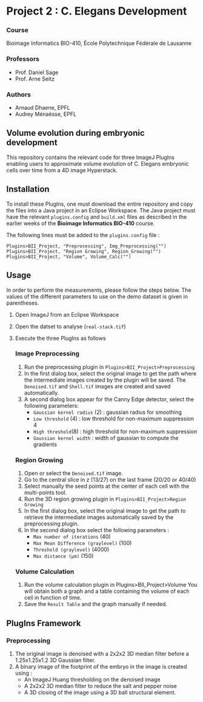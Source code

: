 # Project 2 : C. Elegans Development

### Course
Bioimage Informatics BIO-410, École Polytechnique Fédérale de Lausanne

### Professors
- Prof. Daniel Sage
- Prof. Arne Seitz

### Authors
- Arnaud Dhaene, EPFL
- Audrey Ménaësse, EPFL

## Volume evolution during embryonic development
This repository contains the relevant code for three ImageJ PlugIns 
enabling users to approximate volume evolution of C. Elegans embryonic
cells over time from a 4D image Hyperstack.


## Installation
To install these PlugIns, one must download the entire repository and copy the files 
into a Java project in an Eclipse Workspace. The Java project must have the relevant 
`plugins.config` and `build.xml` files as described in the earlier weeks of the 
**Bioimage Informatics BIO-410** course.

The following lines must be added to the `plugins.config` file :
```
Plugins>BII_Project, "Preprocessing", Img_Preprocessing("")
Plugins>BII_Project, "Region Growing", Region_Growing("")
Plugins>BII_Project, "Volume", Volume_Calc("")
```
	

## Usage
In order to perform the measurements, please follow the steps below.
The values of the different parameters to use on the demo dataset is given in parentheses.

1. Open ImageJ from an Eclipse Workspace
2. Open the datset to analyse (`real-stack.tif`)
3. Execute the three PlugIns as follows

	### Image Preprocessing
	 1. Run the preprocessing plugin in `Plugins>BII_Project>Preprocessing`
	 2. In the first dialog box, select the original image to get the path 
	where the intermediate images created by the plugin will be saved.
	The `Denoised.tif` and `Shell.tif` images are created and saved automatically.
	 3. A second dialog box appear for the Canny Edge detector, select the 
	following parameters:
		- `Gaussian kernel radius` (2) : gaussian radius for smoothing
		- `Low threshold` (4) : low threshold for non-maximum suppression		 4
		- `High threshold`(8) : high threshold for non-maximum suppression
		- `Gaussian kernel width` :  width of gaussian to compute the gradients
		
	 
	### Region Growing
	1. Open or select the `Denoised.tif` image. 
	2. Go to the central slice in z (13/27) on the last frame (20/20 or 40/40)
	3. Select manually the seed points at the center of each cell with the
	multi-points tool.
	4. Run the 3D region growing plugin in `Plugins>BII_Project>Region Growing`
	5. In the first dialog box, select the original image to get the path 
	to retrieve the intermediate images automatically saved by the preprocessing
	plugin.
	6. In the second dialog box select the following parameters :
		- `Max number of iterations` (40)
		- `Max Mean Difference (graylevel)` (100)
		- `Threshold (graylevel)` (4000)
		- `Max distance (µm)` (150)

	### Volume Calculation
	1. Run the volume calculation plugin in Plugins>BII_Project>Volume
	You will obtain both a graph and a table containing the volume of each cell
	in function of time.
	2. Save the `Result Table` and the graph manually if needed.
	
	
## PlugIns Framework

### Preprocessing
1. The original image is denoised with a 2x2x2 3D median filter before a 1.25x1.25x1.2 3D Gaussian filter.
2. A binary image of the footprint of the embryo in the image is created using :
	- An ImageJ Huang thresholding on the denoised image
	- A 2x2x2 3D median filter to reduce the salt and pepper noise
	- A 3D closing of the image using a 3D ball structural element.
